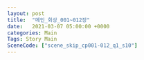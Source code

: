 ```yaml
---
layout: post
title:  "메인_회상_001~012장"
date:   2021-03-07 05:00:00 +0000
categories: Main
Tags: Story Main
SceneCode: ["scene_skip_cp001-012_q1_s10"]
---
```


